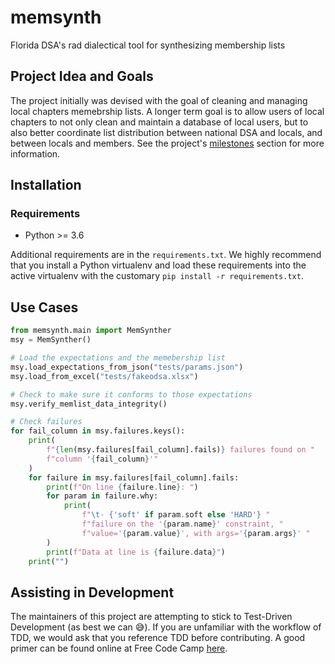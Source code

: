 # memsynth
Florida DSA's rad dialectical tool for synthesizing membership lists

## Project Idea and Goals

The project initially was devised with the goal of cleaning and managing local chapters 
memebrship lists. A longer term goal is to allow users of local chapters to not only 
clean and maintain a database of local users, but to also better coordinate list 
distribution between national DSA and locals, and between locals and members. See the
project's [milestones](https://github.com/brotherjack/memsynth/milestones) section for 
more information.

## Installation

### Requirements

 - Python >= 3.6

Additional requirements are in the `requirements.txt`. We highly recommend that you install 
a Python virtualenv and load these requirements into the active virtualenv with the 
customary `pip install -r requirements.txt`.

## Use Cases

```python
from memsynth.main import MemSynther
msy = MemSynther()

# Load the expectations and the memebership list
msy.load_expectations_from_json("tests/params.json")
msy.load_from_excel("tests/fakeodsa.xlsx")

# Check to make sure it conforms to those expectations
msy.verify_memlist_data_integrity()

# Check failures
for fail_column in msy.failures.keys():
    print(
        f"{len(msy.failures[fail_column].fails)} failures found on "
        f"column '{fail_column}'"
    )
    for failure in msy.failures[fail_column].fails:
        print(f"On line {failure.line}: ")
        for param in failure.why:
            print(
                f"\t- {'soft' if param.soft else 'HARD'} "
                f"failure on the '{param.name}' constraint, "
                f"value='{param.value}', with args='{param.args}' "
        )
        print(f"Data at line is {failure.data}")
    print("")
```

## Assisting in Development

The maintainers of this project are attempting to stick to Test-Driven Development (as 
best we can :sweat_smile:). If you are unfamiliar with the workflow of TDD, we would ask
that you reference TDD before contributing. A good primer can be found online at Free 
Code Camp [here](https://www.freecodecamp.org/news/test-driven-development-what-it-is-and-what-it-is-not-41fa6bca02a2/).


